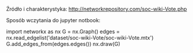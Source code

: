 Źródło i charakterystyka:
http://networkrepository.com/soc-wiki-Vote.php

Sposób wczytania do jupyter notbook:

import networkx as nx
G = nx.Graph()
edges = nx.read_edgelist('dataset/soc-wiki-Vote/soc-wiki-Vote.mtx')
G.add_edges_from(edges.edges())
nx.draw(G)
